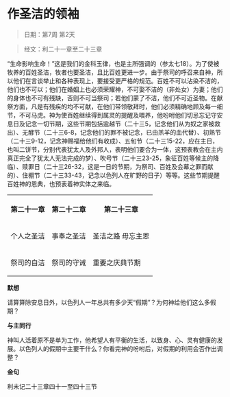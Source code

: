 # 作圣洁的领袖

> 日期：第7周 第2天

> 经文：利二十一章至二十三章

“生命影响生命！”这是我们的金科玉律，也是主所强调的（参太七18）。为了使被牧养的百姓圣洁，牧者也要圣洁，且比百姓更进一步。由于祭司的呼召来自神，所以他们在言谈举止和各种表现上，要接受更严格的规范。百姓不可以沾染不洁的，他们也不可以；他们在婚姻上也必须荣耀神，不可娶不洁的（非处女）为妻；他们的身体也不可有残缺，否则不可当祭司；若他们蒙了不洁，他们不可近圣物。在献祭方面，凡是有残疾的均不可献，在他们带领敬拜时，他们必须精确地顾及每一细节，不可马虎。神为使百姓继续得到属灵的提醒及喂养，他吩咐他们切忌忘记守安息日及记念一切节期，这些节期包括逾越节（二十三5，记念他们从为奴之家被救出）、无酵节（二十三6-8，记念他们的罪不被记念，已由羔羊的血代替）、初熟节（二十三9-12，记念神赐福给他们有收成）、五旬节（二十三15-22，应在主日，也叫二饼节，分别代表犹太人及外邦人，表明他们要合为一体，这预表教会在主内真正完全了犹太人无法完成的梦）、吹号节（二十三23-25，象征百姓等候主的降临）、赎罪日（二十三26-32，这是一日的节期，为祭司、百姓及会幕之罪而献的）、住棚节（二十三33-43，记念以色列人在旷野的日子）等等。这些节期提醒百姓神的恩典，也预表着神实体之来临。

<table>
 <tbody>
  <tr>
   <th><p>第二十一章</p></th>
   <th><p>第二十二章</p></th>
   <th><p>第二十三章</p></th>
  </tr>
  <tr>
   <td><p>个人之圣洁</p></td>
   <td><p>事奉之圣洁</p></td>
   <td><p>圣洁之路 毋忘主恩</p></td>
  </tr>
  <tr>
   <td><p>祭司的自洁</p></td>
   <td><p>祭司的守诫</p></td>
   <td><p>重要之庆典节期</p></td>
  </tr>
 </tbody>
</table>

**默想**

请算算除安息日外，以色列人一年总共有多少天“假期”？为何神给他们这么多假期？

**与主同行**

神叫人活着原不是单为工作，他希望人有平衡的生活，以致身、心、灵有健康的发展。以色列人的假期中主要干什么？你看完神的吩咐后，对假期的利用会否作出调整？

**金句**

利未记二十三章四十一至四十三节



